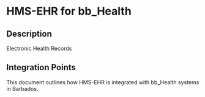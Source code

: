 # HMS-EHR for bb_Health

## Description

Electronic Health Records

## Integration Points

This document outlines how HMS-EHR is integrated with bb_Health systems in Barbados.
